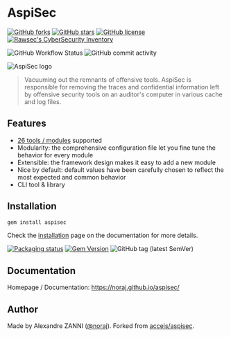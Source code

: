 # AspiSec

[![GitHub forks](https://img.shields.io/github/forks/noraj/aspisec)](https://github.com/noraj/aspisec/network)
[![GitHub stars](https://img.shields.io/github/stars/noraj/aspisec)](https://github.com/noraj/aspisec/stargazers)
[![GitHub license](https://img.shields.io/github/license/noraj/aspisec)](https://github.com/noraj/aspisec/blob/master/LICENSE.txt)
[![Rawsec's CyberSecurity Inventory](https://inventory.raw.pm/img/badges/Rawsec-inventoried-FF5050_flat.svg)](https://inventory.raw.pm/tools.html#aspisec)

![GitHub Workflow Status](https://img.shields.io/github/actions/workflow/status/noraj/aspisec/ruby.yml?branch=master)
![GitHub commit activity](https://img.shields.io/github/commit-activity/y/noraj/aspisec)

![AspiSec logo](docs/_media/logo-aspisec.jpg)

> Vacuuming out the remnants of offensive tools. AspiSec is responsible for removing the traces and confidential information left by offensive security tools on an auditor's computer in various cache and log files.

## Features

- [26 tools / modules](https://noraj.github.io/aspisec/#/pages/tools) supported
- Modularity: the comprehensive configuration file let you fine tune the behavior for every module
- Extensible: the framework design makes it easy to add a new module
- Nice by default: default values have been carefully chosen to reflect the most expected and common behavior
- CLI tool & library

## Installation

```zsh
gem install aspisec
```

Check the [installation](https://noraj.github.io/aspisec/#/pages/install) page on the documentation for more details.

[![Packaging status](https://repology.org/badge/vertical-allrepos/aspisec.svg)](https://repology.org/project/aspisec/versions)
[![Gem Version](https://badge.fury.io/rb/aspisec.svg)](https://badge.fury.io/rb/aspisec)
![GitHub tag (latest SemVer)](https://img.shields.io/github/tag/noraj/aspisec)

## Documentation

Homepage / Documentation: https://noraj.github.io/aspisec/

## Author

Made by Alexandre ZANNI ([@noraj](https://pwn.by/noraj/)). Forked from [acceis/aspisec](https://github.com/acceis/aspisec).
